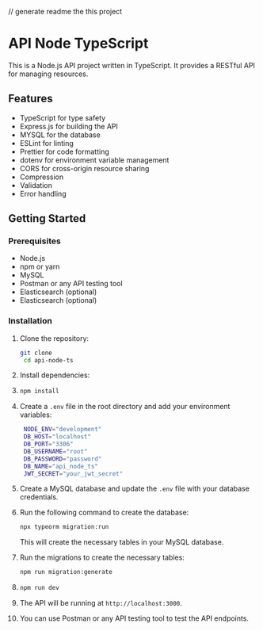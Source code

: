 // generate readme the this project
# API Node TypeScript
This is a Node.js API project written in TypeScript. It provides a RESTful API for managing resources.
## Features
- TypeScript for type safety
- Express.js for building the API
- MYSQL for the database
- ESLint for linting
- Prettier for code formatting
- dotenv for environment variable management
- CORS for cross-origin resource sharing
- Compression
- Validation
- Error handling



## Getting Started
### Prerequisites
- Node.js
- npm or yarn
- MySQL
- Postman or any API testing tool
- Elasticsearch (optional)
- Elasticsearch (optional)

### Installation
1. Clone the repository:
   ```bash
   git clone
    cd api-node-ts
    ```
2. Install dependencies:
3. ```bash
   npm install
   ```
4. Create a `.env` file in the root directory and add your environment variables:
   ```bash
    NODE_ENV="development"
    DB_HOST="localhost"
    DB_PORT="3306"
    DB_USERNAME="root"
    DB_PASSWORD="password"
    DB_NAME="api_node_ts"
    JWT_SECRET="your_jwt_secret"
    ```
5. Create a MySQL database and update the `.env` file with your database credentials.
6. Run the following command to create the database:
   ```bash
   npx typeorm migration:run
   ```
   This will create the necessary tables in your MySQL database.
7. Run the migrations to create the necessary tables:
   ```bash
   npm run migration:generate
   ```

7. ```bash
   npm run dev
   ```
8. The API will be running at `http://localhost:3000`.
9. You can use Postman or any API testing tool to test the API endpoints.
